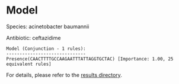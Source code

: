 
# Model

Species: acinetobacter baumannii

Antibiotic: ceftazidime

```
Model (Conjunction - 1 rules):
------------------------------
Presence(CAACTTTTGCCAAGAATTTATTAGGTGCTAC) [Importance: 1.00, 25 equivalent rules]

```

For details, please refer to the [results directory](../../../../../results/scm_b/acinetobacter+baumannii/ceftazidime/repeat_6/).

